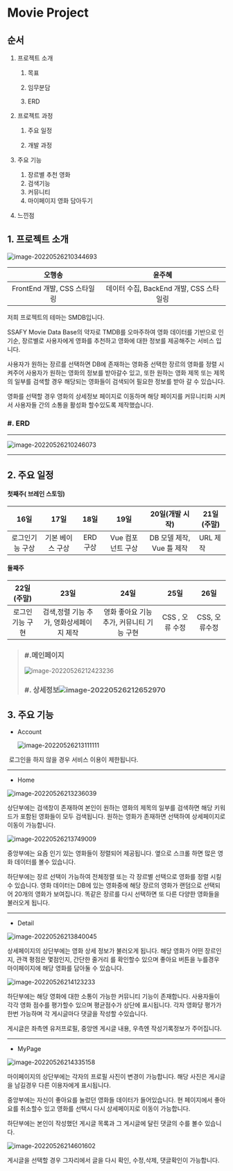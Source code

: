 # Movie Project


## 순서

1. 프로젝트 소개

   1. 목표

   2. 임무분담

   3. ERD

      

2. 프로젝트 과정

   1. 주요 일정

   2. 개발 과정

      

3. 주요 기능

   1.  장르별 추천 영화
   2.  검색기능
   3.  커뮤니티
   4.  마이페이지 영화 담아두기
   
4.  느낀점



## 1. 프로젝트 소개



![image-20220526210344693](README.assets/image-20220526210344693.png)



|           오행송            |                 윤주혜                  |
| :-------------------------: | :-------------------------------------: |
| FrontEnd 개발, CSS 스타일링 | 데이터 수집, BackEnd 개발, CSS 스타일링 |



저희 프로젝트의 테마는 SMDB입니다.

SSAFY Movie Data Base의 약자로 TMDB를 오마주하여 영화 데이터를 기반으로 인기순, 장르별로 사용자에게 영화를 추천하고 영화에 대한 정보를 제공해주는 서비스 입니다.

사용자가 원하는 장르를 선택하면 DB에 존재하는 영화중 선택한 장르의 영화를 정렬 시켜주어 사용자가 원하는 영화의 정보를 받아갈수 있고, 또한 원하는 영화 제목 또는 제목의 일부를 검색할 경우 해당되는 영화들이 검색되어 필요한 정보를 받아 갈 수 있습니다.

영화를 선택할 경우 영화의 상세정보 페이지로 이동하며 해당 페이지를 커뮤니티화 시켜서 사용자들 간의 소통을 활성화 할수있도록 제작했습니다.





### #. ERD

------

![image-20220526210246073](README.assets/image-20220526210246073.png)



------











## 2. 주요 일정



#### 첫째주( 브레인 스토밍)

|      16일       |       17일       |   18일   |       19일        |      20일(개발 시작)      | 21일(주말) |
| :-------------: | :--------------: | :------: | :---------------: | :-----------------------: | ---------- |
| 로그인기능 구상 | 기본 베이스 구상 | ERD 구상 | Vue 컴포넌트 구상 | DB 모델 제작, Vue 틀 제작 | URL 제작   |



#### 둘째주

|   22일(주말)    |                   23일                   |                    24일                    |       25일       |     26일      |
| :-------------: | :--------------------------------------: | :----------------------------------------: | :--------------: | :-----------: |
| 로그인기능 구현 | 검색,정렬 기능 추가, 영화상세페이지 제작 | 영화 좋아요 기능 추가,  커뮤니티 기능 구현 | CSS  , 오류 수정 | CSS, 오류수정 |





> ### #.메인페이지
>
> ![image-20220526212423236](README.assets/image-20220526212423236.png)
>
> 
>
> 
>
> ### #. 상세정보![image-20220526212652970](README.assets/image-20220526212652970.png)















## 3. 주요 기능



- Account

  ![image-20220526213111111](README.assets/image-20220526213111111.png)



​																	로그인을 하지 않을 경우 서비스 이용이 제한됩니다.

------



- Home

![image-20220526213236039](README.assets/image-20220526213236039.png)



상단부에는 검색창이 존재하여 본인이 원하는 영화의  제목의 일부를 검색하면 해당 키워드가 포함된 영화들이 모두 검색됩니다. 원하는 영화가 존재하면 선택하여 상세페이지로 이동이 가능합니다.

![image-20220526213749009](README.assets/image-20220526213749009.png)







중앙부에는 요즘 인기 있는 영화들이 정렬되어 제공됩니다. 옆으로 스크롤 하면 많은 영화 데이터를 볼수 있습니다.



하단부에는 장르 선택이 가능하여 전체정렬 또는 각 장르별 선택으로 영화를 정렬 시킬 수 있습니다. 영화 데이터는 DB에 있는 영화중에 해당 장르의 영화가 랜덤으로 선택되어 20개의 영화가 보여집니다. 똑같은 장르를 다시 선택하면 또 다른 다양한 영화들을 불러오게 됩니다.



------



- Detail

![image-20220526213840045](README.assets/image-20220526213840045.png)



상세페이지의 상단부에는 영화 상세 정보가 불러오게 됩니다. 해당 영화가 어떤 장르인지, 관객 평점은 몇점인지, 간단한 줄거리 를 확인할수 있으며 좋아요 버튼을 누를경우 마이페이지에 해당 영화를 담아둘 수 있습니다.





![image-20220526214123233](README.assets/image-20220526214123233.png)



하단부에는 해당 영화에 대한 소통이 가능한 커뮤니티 기능이 존재합니다.  사용자들이 각각 영화 점수를 평가할수 있으며 평균점수가 상단에 표시됩니다. 각자 영화당 평가가 한번 가능하며 각 게시글마다 댓글을 작성할 수있습니다.

게시글은 좌측엔 유저프로필, 중앙엔 게시글 내용, 우측엔 작성기록정보가 주어집니다.



------



- MyPage

  

![image-20220526214335158](README.assets/image-20220526214335158.png)



마이페이지의 상단부에는 각자의 프로필 사진이 변경이 가능합니다. 해당 사진은 게시글을 남길경우 다른 이용자에게 표시됩니다.



중앙부에는 자신이 좋아요를 눌렀던 영화들 데이터가 들어있습니다. 현 페이지에서 좋아요를 취소할수 있고 영화를 선택시 다시 상세페이지로 이동이 가능합니다.



하단부에는 본인이 작성했던 게시글 목록과 그 게시글에 달린 댓글의 수를 볼수 있습니다.

![image-20220526214601602](README.assets/image-20220526214601602.png)

게시글을 선택할 경우 그자리에서 글을 다시 확인, 수정,삭제, 댓글확인이 가능합니다.
